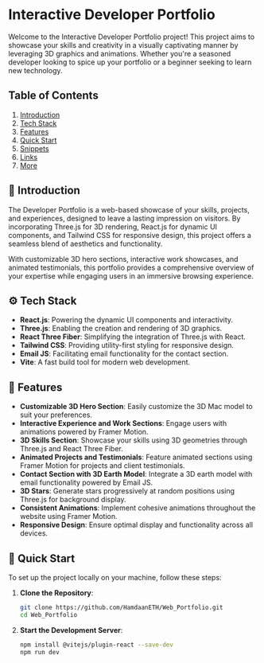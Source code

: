 # Interactive Developer Portfolio

Welcome to the Interactive Developer Portfolio project! This project aims to showcase your skills and creativity in a visually captivating manner by leveraging 3D graphics and animations. Whether you're a seasoned developer looking to spice up your portfolio or a beginner seeking to learn new technology.

## Table of Contents

1. [Introduction](#introduction)
2. [Tech Stack](#tech-stack)
3. [Features](#features)
4. [Quick Start](#quick-start)
5. [Snippets](#snippets)
6. [Links](#links)
7. [More](#more)

## 🤖 Introduction <a name="introduction"></a>

The Developer Portfolio is a web-based showcase of your skills, projects, and experiences, designed to leave a lasting impression on visitors. By incorporating Three.js for 3D rendering, React.js for dynamic UI components, and Tailwind CSS for responsive design, this project offers a seamless blend of aesthetics and functionality.

With customizable 3D hero sections, interactive work showcases, and animated testimonials, this portfolio provides a comprehensive overview of your expertise while engaging users in an immersive browsing experience.

## ⚙️ Tech Stack <a name="tech-stack"></a>

- **React.js**: Powering the dynamic UI components and interactivity.
- **Three.js**: Enabling the creation and rendering of 3D graphics.
- **React Three Fiber**: Simplifying the integration of Three.js with React.
- **Tailwind CSS**: Providing utility-first styling for responsive design.
- **Email JS**: Facilitating email functionality for the contact section.
- **Vite**: A fast build tool for modern web development.

## 🔋 Features <a name="features"></a>

- **Customizable 3D Hero Section**: Easily customize the 3D Mac model to suit your preferences.
- **Interactive Experience and Work Sections**: Engage users with animations powered by Framer Motion.
- **3D Skills Section**: Showcase your skills using 3D geometries through Three.js and React Three Fiber.
- **Animated Projects and Testimonials**: Feature animated sections using Framer Motion for projects and client testimonials.
- **Contact Section with 3D Earth Model**: Integrate a 3D earth model with email functionality powered by Email JS.
- **3D Stars**: Generate stars progressively at random positions using Three.js for background display.
- **Consistent Animations**: Implement cohesive animations throughout the website using Framer Motion.
- **Responsive Design**: Ensure optimal display and functionality across all devices.

## 🤸 Quick Start <a name="quick-start"></a>

To set up the project locally on your machine, follow these steps:

1. **Clone the Repository**:

   ```bash
   git clone https://github.com/HamdaanETH/Web_Portfolio.git
   cd Web_Portfolio

2. **Start the Development Server**:


   ```bash
   npm install @vitejs/plugin-react --save-dev
   npm run dev

